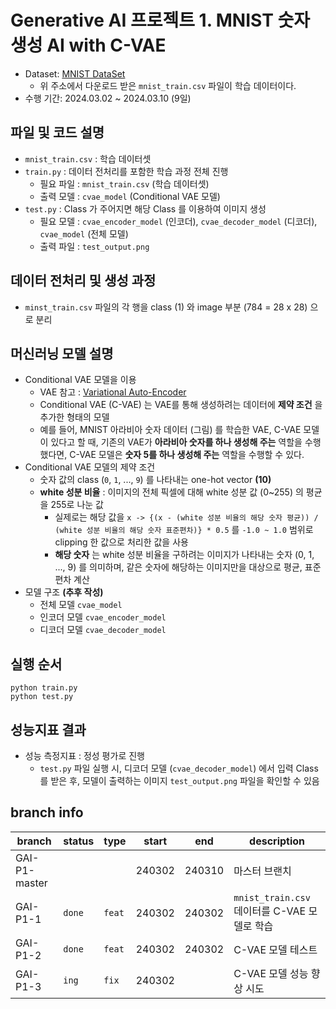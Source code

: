 # Generative AI 프로젝트 1. MNIST 숫자 생성 AI with C-VAE
* Dataset: [MNIST DataSet](https://www.kaggle.com/datasets/oddrationale/mnist-in-csv/data)
  * 위 주소에서 다운로드 받은 ```mnist_train.csv``` 파일이 학습 데이터이다.
* 수행 기간: 2024.03.02 ~ 2024.03.10 (9일)

## 파일 및 코드 설명
* ```mnist_train.csv``` : 학습 데이터셋
* ```train.py``` : 데이터 전처리를 포함한 학습 과정 전체 진행
  * 필요 파일 : ```mnist_train.csv``` (학습 데이터셋)
  * 출력 모델 : ```cvae_model``` (Conditional VAE 모델)
* ```test.py``` : Class 가 주어지면 해당 Class 를 이용하여 이미지 생성
  * 필요 모델 : ```cvae_encoder_model``` (인코더), ```cvae_decoder_model``` (디코더), ```cvae_model``` (전체 모델)
  * 출력 파일 : ```test_output.png```

## 데이터 전처리 및 생성 과정
* ```minst_train.csv``` 파일의 각 행을 class (1) 와 image 부분 (784 = 28 x 28) 으로 분리

## 머신러닝 모델 설명
* Conditional VAE 모델을 이용
  * VAE 참고 : [Variational Auto-Encoder](https://github.com/WannaBeSuperteur/AI-study/blob/main/Generative%20AI/Basics_Variational%20Auto%20Encoder.md)
  * Conditional VAE (C-VAE) 는 VAE를 통해 생성하려는 데이터에 **제약 조건** 을 추가한 형태의 모델
  * 예를 들어, MNIST 아라비아 숫자 데이터 (그림) 를 학습한 VAE, C-VAE 모델이 있다고 할 때, 기존의 VAE가 **아라비아 숫자를 하나 생성해 주는** 역할을 수행했다면, C-VAE 모델은 **숫자 5를 하나 생성해 주는** 역할을 수행할 수 있다.
* Conditional VAE 모델의 제약 조건
  * 숫자 값의 class (```0```, ```1```, ..., ```9```) 를 나타내는 one-hot vector **(10)**
  * **white 성분 비율** : 이미지의 전체 픽셀에 대해 white 성분 값 (0~255) 의 평균을 255로 나눈 값
    * 실제로는 해당 값을 ```x -> {(x - (white 성분 비율의 해당 숫자 평균)) / (white 성분 비율의 해당 숫자 표준편차)} * 0.5``` 를 ```-1.0 ~ 1.0``` 범위로 clipping 한 값으로 처리한 값을 사용
    * **해당 숫자** 는 white 성분 비율을 구하려는 이미지가 나타내는 숫자 (0, 1, ..., 9) 를 의미하며, 같은 숫자에 해당하는 이미지만을 대상으로 평균, 표준편차 계산
* 모델 구조 **(추후 작성)**
  * 전체 모델 ```cvae_model```
  * 인코더 모델 ```cvae_encoder_model```
  * 디코더 모델 ```cvae_decoder_model```

## 실행 순서
```
python train.py
python test.py
```

## 성능지표 결과
* 성능 측정지표 : 정성 평가로 진행
  * ```test.py``` 파일 실행 시, 디코더 모델 (```cvae_decoder_model```) 에서 입력 Class를 받은 후, 모델이 출력하는 이미지 ```test_output.png``` 파일을 확인할 수 있음

## branch info
|branch|status|type|start|end|description|
|---|---|---|---|---|---|
|GAI-P1-master|||240302|240310|마스터 브랜치|
|GAI-P1-1|```done```|```feat```|240302|240302|```mnist_train.csv``` 데이터를 C-VAE 모델로 학습|
|GAI-P1-2|```done```|```feat```|240302|240302|C-VAE 모델 테스트|
|GAI-P1-3|```ing```|```fix```|240302||C-VAE 모델 성능 향상 시도|